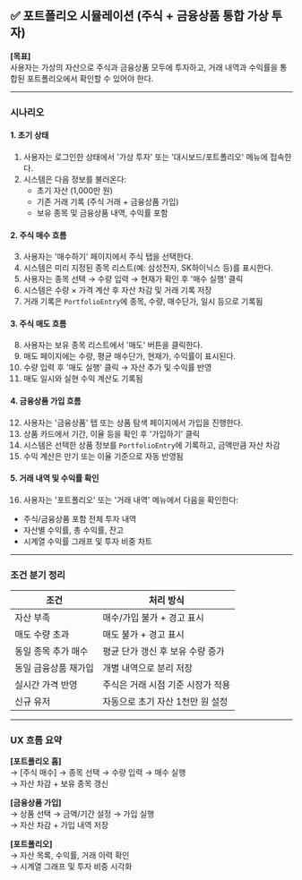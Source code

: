 <!-- docs/포트폴리오 시뮬레이션.md -->
## ✅ 포트폴리오 시뮬레이션 (주식 + 금융상품 통합 가상 투자)

**[목표]**  
사용자는 가상의 자산으로 주식과 금융상품 모두에 투자하고, 거래 내역과 수익률을 통합된 포트폴리오에서 확인할 수 있어야 한다.

---

### 시나리오

#### 1. 초기 상태

1. 사용자는 로그인한 상태에서 '가상 투자' 또는 '대시보드/포트폴리오' 메뉴에 접속한다.  
2. 시스템은 다음 정보를 불러온다:  
   - 초기 자산 (1,000만 원)  
   - 기존 거래 기록 (주식 거래 + 금융상품 가입)  
   - 보유 종목 및 금융상품 내역, 수익률 포함  

#### 2. 주식 매수 흐름

3. 사용자는 '매수하기' 페이지에서 주식 탭을 선택한다.  
4. 시스템은 미리 지정된 종목 리스트(예: 삼성전자, SK하이닉스 등)를 표시한다.  
5. 사용자는 종목 선택 → 수량 입력 → 현재가 확인 후 '매수 실행' 클릭  
6. 시스템은 수량 × 가격 계산 후 자산 차감 및 거래 기록 저장  
7. 거래 기록은 `PortfolioEntry`에 종목, 수량, 매수단가, 일시 등으로 기록됨  

#### 3. 주식 매도 흐름

8. 사용자는 보유 종목 리스트에서 '매도' 버튼을 클릭한다.  
9. 매도 페이지에는 수량, 평균 매수단가, 현재가, 수익률이 표시된다.  
10. 수량 입력 후 '매도 실행' 클릭 → 자산 추가 및 수익률 반영  
11. 매도 일시와 실현 수익 계산도 기록됨  

#### 4. 금융상품 가입 흐름

12. 사용자는 '금융상품' 탭 또는 상품 탐색 페이지에서 가입을 진행한다.  
13. 상품 카드에서 기간, 이율 등을 확인 후 '가입하기' 클릭  
14. 시스템은 선택한 상품 정보를 `PortfolioEntry`에 기록하고, 금액만큼 자산 차감  
15. 수익 계산은 만기 또는 이율 기준으로 자동 반영됨  

#### 5. 거래 내역 및 수익률 확인

16. 사용자는 '포트폴리오' 또는 '거래 내역' 메뉴에서 다음을 확인한다:
   - 주식/금융상품 포함 전체 투자 내역
   - 자산별 수익률, 총 수익률, 잔고
   - 시계열 수익률 그래프 및 투자 비중 차트

---

### 조건 분기 정리

| 조건 | 처리 방식 |
|------|------------|
| 자산 부족 | 매수/가입 불가 + 경고 표시 |
| 매도 수량 초과 | 매도 불가 + 경고 표시 |
| 동일 종목 추가 매수 | 평균 단가 갱신 후 보유 수량 증가 |
| 동일 금융상품 재가입 | 개별 내역으로 분리 저장 |
| 실시간 가격 반영 | 주식은 거래 시점 기준 시장가 적용 |
| 신규 유저 | 자동으로 초기 자산 1천만 원 설정 |

---

### UX 흐름 요약

**[포트폴리오 홈]**  
→ [주식 매수] → 종목 선택 → 수량 입력 → 매수 실행  
→ 자산 차감 + 보유 종목 갱신

**[금융상품 가입]**  
→ 상품 선택 → 금액/기간 설정 → 가입 실행  
→ 자산 차감 + 가입 내역 저장

**[포트폴리오]**  
→ 자산 목록, 수익률, 거래 이력 확인  
→ 시계열 그래프 및 투자 비중 시각화
